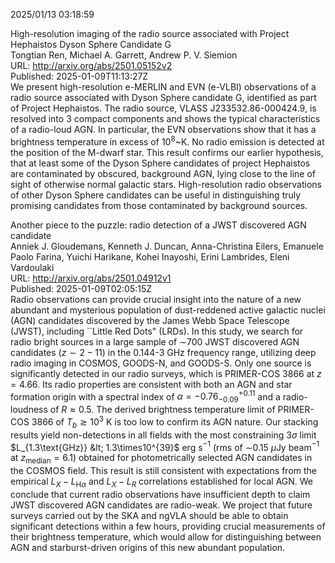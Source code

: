 2025/01/13 03:18:59  

High-resolution imaging of the radio source associated with Project
  Hephaistos Dyson Sphere Candidate G  
Tongtian Ren, Michael A. Garrett, Andrew P. V. Siemion  
URL: http://arxiv.org/abs/2501.05152v2  
Published: 2025-01-09T11:13:27Z  
  We present high-resolution e-MERLIN and EVN (e-VLBI) observations of a radio source associated with Dyson Sphere candidate G, identified as part of Project Hephaistos. The radio source, VLASS J233532.86-000424.9, is resolved into 3 compact components and shows the typical characteristics of a radio-loud AGN. In particular, the EVN observations show that it has a brightness temperature in excess of $10^{8}$~K. No radio emission is detected at the position of the M-dwarf star. This result confirms our earlier hypothesis, that at least some of the Dyson Sphere candidates of project Hephaistos are contaminated by obscured, background AGN, lying close to the line of sight of otherwise normal galactic stars. High-resolution radio observations of other Dyson Sphere candidates can be useful in distinguishing truly promising candidates from those contaminated by background sources.   

Another piece to the puzzle: radio detection of a JWST discovered AGN
  candidate  
Anniek J. Gloudemans, Kenneth J. Duncan, Anna-Christina Eilers, Emanuele Paolo Farina, Yuichi Harikane, Kohei Inayoshi, Erini Lambrides, Eleni Vardoulaki  
URL: http://arxiv.org/abs/2501.04912v1  
Published: 2025-01-09T02:05:15Z  
  Radio observations can provide crucial insight into the nature of a new abundant and mysterious population of dust-reddened active galactic nuclei (AGN) candidates discovered by the James Webb Space Telescope (JWST), including ``Little Red Dots" (LRDs). In this study, we search for radio bright sources in a large sample of $\sim$700 JWST discovered AGN candidates ($z\sim2-11$) in the 0.144-3 GHz frequency range, utilizing deep radio imaging in COSMOS, GOODS-N, and GOODS-S. Only one source is significantly detected in our radio surveys, which is PRIMER-COS 3866 at $z=4.66$. Its radio properties are consistent with both an AGN and star formation origin with a spectral index of $\alpha=-0.76^{+0.11}_{-0.09}$ and a radio-loudness of $R\approx0.5$. The derived brightness temperature limit of PRIMER-COS 3866 of $T_b \gtrsim 10^{3}$ K is too low to confirm its AGN nature. Our stacking results yield non-detections in all fields with the most constraining 3$\sigma$ limit $L_{1.3\text{GHz}} &lt; 1.3\times10^{39}$ erg s$^{-1}$ (rms of $\sim$0.15 $\mu$Jy beam$^{-1}$ at $z_{\text{median}}=6.1$) obtained for photometrically selected AGN candidates in the COSMOS field. This result is still consistent with expectations from the empirical $L_X - L_{\text{H}\alpha}$ and $L_X - L_R$ correlations established for local AGN. We conclude that current radio observations have insufficient depth to claim JWST discovered AGN candidates are radio-weak. We project that future surveys carried out by the SKA and ngVLA should be able to obtain significant detections within a few hours, providing crucial measurements of their brightness temperature, which would allow for distinguishing between AGN and starburst-driven origins of this new abundant population.   

